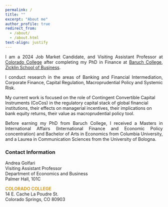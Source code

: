 ```yaml
---
permalink: /
title: ""
excerpt: "About me"
author_profile: true
redirect_from:
  - /about/
  - /about.html
text-align: justify
--- 
```


<p align="justify">
I am a 2024 Job Market Candidate, and Visiting Assistant Professor at <a href="https://www.coloradocollege.edu/basics/contact/directory/people/golfari_andrea.html" target="_blank" rel="noopener">Colorado College</a> after completing my PhD in Finance at <a href="https://zicklin.baruch.cuny.edu/" target="_blank" rel="noopener">Baruch College, Zicklin School of Business</a>.
</p>

<p align="justify">
I conduct research in the areas of Banking and Financial Intermediation, Corporate Finance, Capital Regulation, Macroprudential Policy and Systemic Risk.

My current work is focused on the role of Contingent Convertible Capital Instruments (CoCos) in the regulatory capital stack of global financial institutions, their effects on managerial incentives, their implications on bank equity returns, their value as macroprudential policy tool.
</p>

<p align="justify">
Before earning my PhD from Baruch College, I received a Masters in International Affairs (International Finance and Economic Policy concentration) and Bachelor of Arts in Economics from Columbia University, and a Laurea in Communication Sciences from the University of Bologna.
</p>

### Contact Information
<p >Andrea Golfari<br>
Visiting Assistant Professor<br>
Department of Economics and Business<br>
Palmer Hall, 101C
</p>

<p>
<span style="color: rgb(208, 155, 44);"><strong>COLORADO COLLEGE</strong></span><br>
14 E. Cache La Poudre St.<br>
Colorado Springs, CO 80903<br>
</p>



